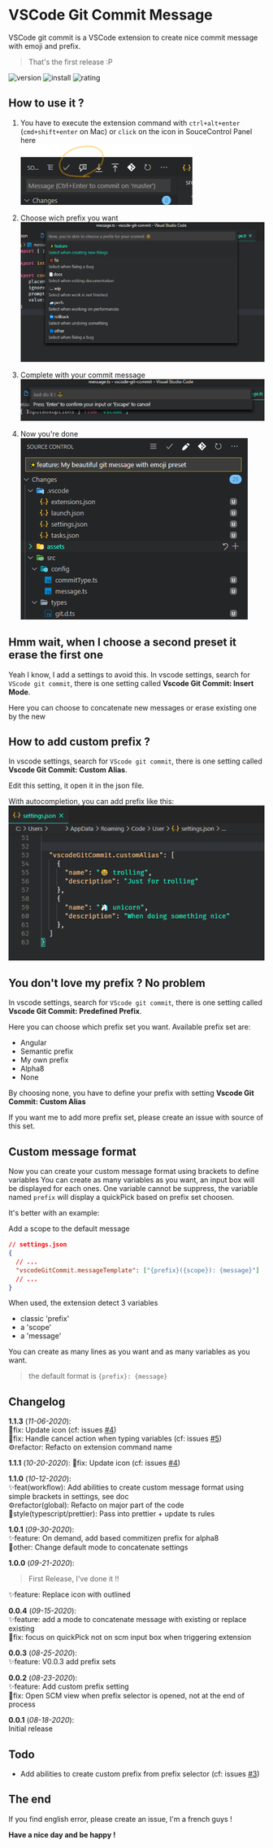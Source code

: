 # VSCode Git Commit Message

VSCode git commit is a VSCode extension to create nice commit message with emoji and prefix.

> That's the first release :P

![version](https://vsmarketplacebadge.apphb.com/version-short/rioukkevin.vscode-git-commit.svg?style=for-the-badge&color=dd4739)
![install](https://vsmarketplacebadge.apphb.com/installs/rioukkevin.vscode-git-commit.svg?style=for-the-badge&color=dd4739)
![rating](https://vsmarketplacebadge.apphb.com/rating-star/rioukkevin.vscode-git-commit.svg?style=for-the-badge&color=dd4739)

## How to use it ?

1. You have to execute the extension command with `ctrl+alt+enter` (`cmd+shift+enter` on Mac) or `click` on the icon in SouceControl Panel here  
   ![logo](./assets/screens/logo.png)

2. Choose wich prefix you want
   ![prefix](./assets/screens/list.png)

3. Complete with your commit message
   ![message](./assets/screens/message.png)

4. Now you're done  
   ![scm](./assets/screens/scm.png)

## Hmm wait, when I choose a second preset it erase the first one

Yeah I know, I add a settings to avoid this. In vscode settings, search for `VScode git commit`, there is one setting called **Vscode Git Commit: Insert Mode**.

Here you can choose to concatenate new messages or erase existing one by the new

## How to add custom prefix ?

In vscode settings, search for `VScode git commit`, there is one setting called **Vscode Git Commit: Custom Alias**.

Edit this setting, it open it in the json file.

With autocompletion, you can add prefix like this:  
![customPrefix](./assets/screens/customPrefix.png)

## You don't love my prefix ? No problem

In vscode settings, search for `VScode git commit`, there is one setting called **Vscode Git Commit: Predefined Prefix**.

Here you can choose which prefix set you want. Available prefix set are:

- Angular
- Semantic prefix
- My own prefix
- Alpha8
- None

By choosing none, you have to define your prefix with setting **Vscode Git Commit: Custom Alias**

If you want me to add more prefix set, please create an issue with source of this set.

## Custom message format

Now you can create your custom message format using brackets to define variables
You can create as many variables as you want, an input box will be displayed for each ones.
One variable cannot be suppress, the variable named `prefix` will display a quickPick based on prefix set choosen.

It's better with an example:

Add a scope to the default message

```json
// settings.json
{
  // ...
  "vscodeGitCommit.messageTemplate": ["{prefix}({scope}): {message}"]
  // ...
}
```

When used, the extension detect 3 variables

- classic 'prefix'
- a 'scope'
- a 'message'

You can create as many lines as you want and as many variables as you want.

> the default format is `{prefix}: {message}`

## Changelog

**1.1.3** (_11-06-2020_):    
🐞fix: Update icon (cf: issues [#4](https://github.com/rioukkevin/vscode-git-commit/issues/4))   
🐞fix: Handle cancel action when typing variables (cf: issues [#5](https://github.com/rioukkevin/vscode-git-commit/issues/5))   
⚙️refactor: Refacto on extension command name     

**1.1.1** (_10-20-2020_): 
🐞fix: Update icon (cf: issues [#4](https://github.com/rioukkevin/vscode-git-commit/issues/4))

**1.1.0** (_10-12-2020_):  
✨feat(workflow): Add abilities to create custom message format using simple brackets in settings, see doc  
⚙️refactor(global): Refacto on major part of the code  
🌈style(typescript/prettier): Pass into prettier + update ts rules

**1.0.1** (_09-30-2020_):  
✨feature: On demand, add based commitizen prefix for alpha8  
🔵other: Change default mode to concatenate settings

**1.0.0** (_09-21-2020_):

> First Release, I've done it !!

✨feature: Replace icon with outlined

**0.0.4** (_09-15-2020_):  
✨feature: add a mode to concatenate message with existing or replace existing  
🐞fix: focus on quickPick not on scm input box when triggering extension

**0.0.3** (_08-25-2020_):  
✨feature: V0.0.3 add prefix sets

**0.0.2** (_08-23-2020_):  
✨feature: Add custom prefix setting  
🐞fix: Open SCM view when prefix selector is opened, not at the end of process

**0.0.1** (_08-18-2020_):  
Initial release

## Todo

- Add abilities to create custom prefix from prefix selector (cf: issues [#3](https://github.com/rioukkevin/vscode-git-commit/issues/3))

## The end

If you find english error, please create an issue, I'm a french guys !

**Have a nice day and be happy !**
